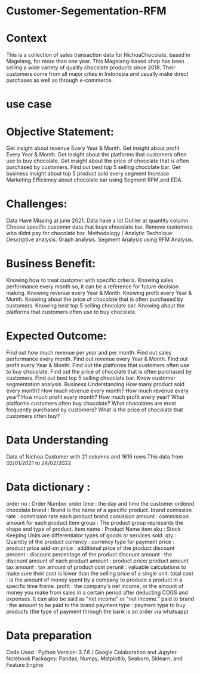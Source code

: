 # Customer-Segementation-RFM
# Context
This is a collection of sales transaction data for NichoaChocolate, based in Magelang, for more than one year. This Magelang-based shop has been selling a wide variety of quality chocolate products since 2018. Their customers come from all major cities in Indonesia and usually make direct purchases as well as through e-commerce.
# use case

# Objective Statement:
Get insight about revenue Every Year & Month.
Get insight about profit Every Year & Month.
Get insight about the platforms that customers often use to buy chocolate.
Get insight about the price of chocolate that is often purchased by customers.
Find out best top 5 selling chocolate bar.
Get business insight about top 5 product sold every segment
Increase Marketing Efficiency about chocolate bar using Segment RFM,and EDA.

# Challenges:
Data Have Missing at june 2021.
Data have a lot Outlier at quantity column.
Choose specific customer data that buys chocolate bar.
Remove customers who didnt pay for chocolate bar.
Methodology / Analytic Technique:
Descriptive analysis.
Graph analysis.
Segment Analysis using RFM Analysis.

# Business Benefit:
Knowing how to treat customer with specific criteria.
Knowing sales performance every month so, it can be a reference for future decision making.
Knowing revenue every Year & Month.
Knowing profit every Year & Month.
Knowing about the price of chocolate that is often purchased by customers.
Knowing best top 5 selling chocolate bar.
Knowing about the platforms that customers often use to buy chocolate.

# Expected Outcome:
Find out how much revenue per year and per month.
Find out sales performance every month.
Find out revenue every Year & Month.
Find out profit every Year & Month.
Find out the platforms that customers often use to buy chocolate.
Find out the price of chocolate that is often purchased by customers.
Find out best top 5 selling chocolate bar.
Know customer segmentation analysis.
Business Understanding
How many product sold every month?
How much revenue every month?
How much revenue every year?
How much profit every month?
How much profit every year?
What platforms customers often buy chocolate?
What chocolates are most frequently purchased by customers?
What is the price of chocolate that customers often buy?

# Data Understanding
Data of Nichoa Customer with 21 columns and 1616 rows
This data from 02/01/2021 to 24/02/2022

# Data dictionary :
order no : Order Number
order time : the day and time the customer ordered chocolate
brand : Brand is the name of a specific product.
brand comission rate : commision rate each product
brand comission amount : commission amount for each product
item group : The product group represents the shape and type of product.
item name : Product Name
item sku : Stock Keeping Units are differentiator types of goods or services sold.
qty : Quantity of the product
currency : currency type for payment
price : product price
add-on price : additional price of the product
discount percent : discount percentage of the product
discount amount : the discount amount of each product
amount : product price/ product amount
tax amount : tax amount of product
cost perunit : valuable calculations to make sure their cost is lower than the selling price of a single unit.
total cost : is the amount of money spent by a company to produce a product in a specific time frame.
profit : the company's net income, or the amount of money you make from sales in a certain period after deducting COGS and expenses. It can also be said as "net income" or "net income."
paid to brand : the amount to be paid to the brand
payment type : payment type to buy products (the type of payment through the bank is an order via whatsapp)

# Data preparation
Code Used :
Python Version: 3.7.6 / Google Colaboration and Jupyter Notebook
Packages: Pandas, Numpy, Matplotlib, Seaborn, Sklearn, and Feature Engine
